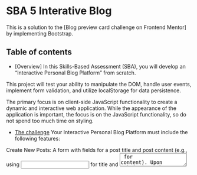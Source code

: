 # SBA 5 Interative Blog 
This is a solution to the [Blog preview card challenge on Frontend Mentor] by implementing Bootstrap.

## Table of contents

- [Overview]
In this Skills-Based Assessment (SBA), you will develop an “Interactive Personal Blog Platform” from scratch.

This project will test your ability to manipulate the DOM, handle user events, implement form validation, and utilize localStorage for data persistence.

The primary focus is on client-side JavaScript functionality to create a dynamic and interactive web application. While the appearance of the application is important, the focus is on the JavaScript functionality, so do not spend too much time on styling.


- [The challenge](Use )
Your Interactive Personal Blog Platform must include the following features:

Create New Posts:
A form with fields for a post title and post content (e.g., using <input type="text"> for title and <textarea> for content).
Upon submission, the new post should be added to a list of posts displayed on the page.
The form should be validated: both title and content are required.
Display custom, user-friendly error messages if validation fails.
Display Posts:
All created posts should be displayed on the page. Each displayed post should clearly show its title and content.
Posts should be rendered dynamically using JavaScript.
Edit Posts:
Each displayed post should have an “Edit” button.
Clicking “Edit” should allow the user to modify the title and content of that specific post. This might involve populating the main form (or a modal form) with the existing post data.
After editing, the updated post should be reflected in the display.
Form validation should also apply during editing.
Delete Posts:
Each displayed post should have a “Delete” button.
Clicking “Delete” should remove the post from the display and from localStorage.
Data Persistence with localStorage:
All blog posts (title, content, and perhaps a unique ID and timestamp you generate) must be saved in localStorage.
When the page is loaded or refreshed, any posts previously saved in localStorage should be retrieved and displayed.
Updates (from edits) and deletions must also be reflected in localStorage.



- [Screenshot](#screenshot)
./Blog-Image.png


- [My process](#my-process)
    -Sedign HTML Layout using  for designing
    -Followed the steps as guided in module 5
    -Desigining the desired layout using Tailwind
    -Working on Javascript, Initialized all types and created functions
    -Made new custom class for accessibility
    _Uploaded code on Github

  [GitHub-Link] Project link and Frontend mentor link 
  -http://127.0.0.1:5500/Mod5/SBA-Interactive-Blog/index.html
  -https://github.com/Asim0712/Mod5-SBA-Interative-Blog


- [Author](#author) ASIM DAUD KHAN
